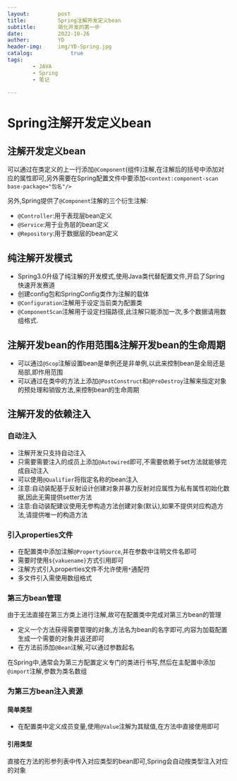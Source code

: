 ```yaml
---
layout:         post
title:          Spring注解开发定义bean
subtitle:       简化开发的第一步
date:           2022-10-26
auther:         YD
header-img:     img/YD-Spring.jpg
catalog:            true
tags:
        - JAVA
        - Spring
        - 笔记

---
```


# Spring注解开发定义bean

## 注解开发定义bean

可以通过在类定义的上一行添加`@Component`(组件)注解,在注解后的括号中添加对应的属性即可,另外需要在Spring配置文件中要添加`<context:component-scan base-package="包名"/>`

另外,Spring提供了`@Component`注解的三个衍生注解:
* `@Controller`:用于表现层bean定义
* `@Service`:用于业务层的bean定义
* `@Repository`:用于数据层的bean定义

## 纯注解开发模式

* Spring3.0升级了纯注解的开发模式,使用Java类代替配置文件,开启了Spring快速开发赛道
* 创建config包和SpringConfig类作为注解的载体
* `@Configuration`注解用于设定当前类为配置类
* `@ComponentScan`注解用于设定扫描路径,此注解只能添加一次,多个数据请用数组格式.

## 注解开发bean的作用范围&注解开发bean的生命周期

* 可以通过`@Scop`注解设置bean是单例还是非单例,以此来控制bean是全局还是局部,即作用范围
* 可以通过在类中的方法上添加`@PostConstruct`和`@PreDestroy`注解来指定对象的预处理和销毁方法,来控制bean的生命周期


## 注解开发的依赖注入

### 自动注入

* 注解开发只支持自动注入
* 只需要需要注入的成员上添加`@Autowired`即可,不需要依赖于set方法就能够完成自动注入
* 可以使用`@Qualifier`将指定名称的bean注入
* 注意:自动装配基于反射设计创建对象并暴力反射对应属性为私有属性初始化数据,因此无需提供setter方法
* 注意:自动装配建议使用无参构造方法创建对象(默认),如果不提供对应构造方法,请提供唯一的构造方法

### 引入properties文件

* 在配置类中添加注解`@PropertySource`,并在参数中注明文件名即可
* 需要时使用`${vakuename}`方式引用即可
* 注解方式引入properties文件不允许使用`*`通配符
* 多文件引入需使用数组格式

### 第三方bean管理

由于无法直接在第三方类上进行注解,故可在配置类中完成对第三方bean的管理

* 定义一个方法获得需要管理的对象,方法名为bean的名字即可,内容为加载配置生成一个需要的对象并返还即可
* 在方法前添加`@Bean`注解,可以通过参数起名

在Spring中,通常会为第三方配置定义专门的类进行书写,然后在主配置中添加`@import`注解,参数为类名数组

### 为第三方bean注入资源

#### 简单类型

* 在配置类中定义成员变量,使用`@Value`注解为其赋值,在方法中直接使用即可

#### 引用类型

直接在方法的形参列表中传入对应类型的bean即可,Spring会自动按类型注入对应的对象